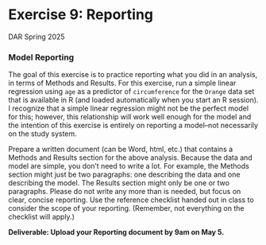 Exercise 9: Reporting
================
DAR
Spring 2025

### Model Reporting

The goal of this exercise is to practice reporting what you did in an
analysis, in terms of Methods and Results. For this exercise, run a
simple linear regression using `age` as a predictor of `circumference`
for the `Orange` data set that is available in R (and loaded
automatically when you start an R session). I recognize that a simple
linear regression might not be the perfect model for this; however, this
relationship will work well enough for the model and the intention of
this exercise is entirely on reporting a model–not necessarily on the
study system.

Prepare a written document (can be Word, html, etc.) that contains a
Methods and Results section for the above analysis. Because the data and
model are simple, you don’t need to write a lot. For example, the
Methods section might just be two paragraphs: one describing the data
and one describing the model. The Results section might only be one or
two paragraphs. Please do not write any more than is needed, but focus
on clear, concise reporting. Use the reference checklist handed out in
class to consider the scope of your reporting. (Remember, not everything
on the checklist will apply.)

**Deliverable: Upload your Reporting document by 9am on May 5.**
